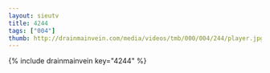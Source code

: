 ```yaml
--- 
layout: sieutv
title: 4244
tags: ["004"]
thumb: http://drainmainvein.com/media/videos/tmb/000/004/244/player.jpg
---
```

{% include drainmainvein key="4244" %} 

